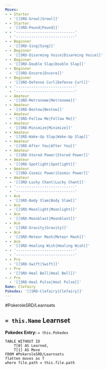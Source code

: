 ```yaml
---
Moves:
- - Starter
  - '[[SRD-Growl|Growl]]'
- - Starter
  - '[[SRD-Pound|Pound]]'
- - '---------------------------'
  - '---------------------------'
- - Beginner
  - '[[SRD-Sing|Sing]]'
- - Beginner
  - '[[SRD-Disarming Voice|Disarming Voice]]'
- - Beginner
  - '[[SRD-Double Slap|Double Slap]]'
- - Beginner
  - '[[SRD-Encore|Encore]]'
- - Beginner
  - '[[SRD-Defense Curl|Defense Curl]]'
- - '---------------------------'
  - '---------------------------'
- - Amateur
  - '[[SRD-Metronome|Metronome]]'
- - Amateur
  - '[[SRD-Bestow|Bestow]]'
- - Amateur
  - '[[SRD-Follow Me|Follow Me]]'
- - Amateur
  - '[[SRD-Minimize|Minimize]]'
- - Amateur
  - '[[SRD-Wake-Up Slap|Wake-Up Slap]]'
- - Amateur
  - '[[SRD-After You|After You]]'
- - Amateur
  - '[[SRD-Stored Power|Stored Power]]'
- - Amateur
  - '[[SRD-Spotlight|Spotlight]]'
- - Amateur
  - '[[SRD-Cosmic Power|Cosmic Power]]'
- - Amateur
  - '[[SRD-Lucky Chant|Lucky Chant]]'
- - '---------------------------'
  - '---------------------------'
- - Ace
  - '[[SRD-Body Slam|Body Slam]]'
- - Ace
  - '[[SRD-Moonlight|Moonlight]]'
- - Ace
  - '[[SRD-Moonblast|Moonblast]]'
- - Ace
  - '[[SRD-Gravity|Gravity]]'
- - Ace
  - '[[SRD-Meteor Mash|Meteor Mash]]'
- - Ace
  - '[[SRD-Healing Wish|Healing Wish]]'
- - '---------------------------'
  - '---------------------------'
- - Pro
  - '[[SRD-Swift|Swift]]'
- - Pro
  - '[[SRD-Heal Bell|Heal Bell]]'
- - Pro
  - '[[SRD-Heal Pulse|Heal Pulse]]'
Name: Clefairy
Pokedex: '[[SRD-Clefairy|Clefairy]]'
---
```


#PokeroleSRD/Learnsets

## `= this.Name` Learnset

**Pokedex Entry:** `= this.Pokedex`

```dataview
TABLE WITHOUT ID
    T[0] AS Learned,
    T[1] AS Move
FROM #PokeroleSRD/Learnsets
flatten moves as T
where file.path = this.file.path
```
